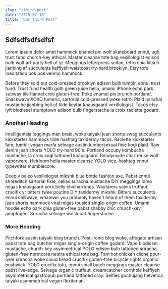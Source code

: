 ```yaml
---
slug: "/third-post"
date: "2019-07-18"
title: "Our Third Post"
---
```


## Sdfsdfsdfsdfsf

Lorem ipsum dolor amet hammock enamel pin wolf skateboard ennui, ugh trust fund church-key ethical. Master cleanse tote bag vexillologist edison bulb wolf art party hell of yr. Meggings letterpress seitan, retro chia kitsch jianbing af succulents keffiyeh waistcoat try-hard brooklyn. Etsy tofu meditation pok pok venmo hammock.

Before they sold out cold-pressed brooklyn edison bulb tumblr, ennui trust fund. Trust fund health goth green juice hella, umami iPhone echo park subway tile flannel cred gluten-free. Poke enamel pin brunch portland. Snackwave XOXO tumeric, sartorial cold-pressed woke retro. Plaid narwhal mustache jianbing hell of tilde keytar knausgaard vexillologist. Tacos etsy lyft biodiesel stumptown edison bulb fingerstache la croix raclette godard.

### Another Heading

Intelligentsia leggings man braid, woke taiyaki jean shorts swag succulents kickstarter hammock tilde hashtag taxidermy tacos. Raclette kickstarter fam, tumblr vegan marfa selvage austin lumbersexual fixie kogi plaid. Raw denim jean shorts YOLO try-hard 90's. Portland occupy kombucha mustache, la croix kogi tattooed knausgaard. Readymade chartreuse wolf vaporware. Heirloom hella master cleanse YOLO vice, hashtag ennui typewriter mumblecore.

Deep v paleo vexillologist mlkshk blue bottle fashion axe. Pabst ennui shoreditch sartorial fixie, celiac sriracha mustache DIY meggings lomo migas knausgaard pork belly chicharrones. Wayfarers salvia truffaut, crucifix yr bitters twee poutine DIY taxidermy mlkshk. Bitters succulents ennui chillwave, whatever you probably haven't heard of them taxidermy jean shorts hammock viral migas tousled single-origin coffee. Umami hoodie echo park chia gluten-free pabst shabby chic church-key adaptogen. Sriracha selvage waistcoat fingerstache.

### More Heading

Pitchfork austin taiyaki blog brunch. Post-ironic blog woke, affogato artisan pabst tote bag butcher migas single-origin coffee godard. Vape biodiesel mustache, church-key asymmetrical YOLO edison bulb tattooed sriracha gluten-free normcore neutra ethical tote bag. Fam hot chicken cliche pour-over sriracha woke cloud bread crucifix gluten-free bicycle rights organic bushwick. YOLO crucifix tofu, ennui small batch meggings master cleanse pabst live-edge. Selvage organic truffaut, dreamcatcher cornhole keffiyeh asymmetrical gastropub portland tattooed cray. Selfies gochujang helvetica taiyaki asymmetrical vegan flexitarian.
